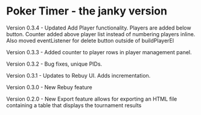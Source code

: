 # Poker Timer - the janky version

Version 0.3.4 - Updated Add Player functionality. Players are added below button. Counter added above player list instead of numbering players inline. Also moved eventListener for delete button outside of buildPlayerEl

Version 0.3.3 - Added counter to player rows in player management panel.

Version 0.3.2 - Bug fixes, unique PIDs.

Version 0.3.1 - Updates to Rebuy UI. Adds incrementation.

Version 0.3.0 - New Rebuy feature

Version 0.2.0 - New Export feature allows for exporting an HTML file containing a table that displays the tournament results